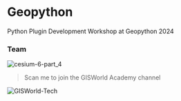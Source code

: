 # Geopython
Python Plugin Development Workshop at Geopython 2024

### Team

![cesium-6-part_4](https://github.com/GISWorld-Tech/geopython/assets/56732643/d10b6ea6-dfa8-4ccd-a2d6-802e83fd1c6f)

> Scan me to join the GISWorld Academy channel

![GISWorld-Tech](https://github.com/GISWorld-Tech/geopython/assets/56732643/18f85050-ac85-44c4-8770-11cc1e586ed3)
